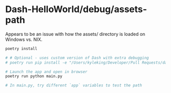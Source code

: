 # Dash-HelloWorld/debug/assets-path

Appears to be an issue with how the assets/ directory is loaded on Windows vs. NIX.

```sh
poetry install

# # Optional - uses custom version of Dash with extra debugging
# poetry run pip install -e "/Users/kyleking/Developer/Pull Requests/dash/"

# Launch the app and open in browser
poetry run python main.py

# In main.py, try different `app` variables to test the path
```
